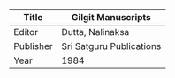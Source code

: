 |Title | Gilgit Manuscripts 
| --- | --- 
|Editor | Dutta, Nalinaksa
|Publisher | Sri Satguru Publications
|Year | 1984
